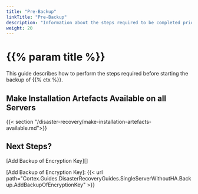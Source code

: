 ```yaml
---
title: "Pre-Backup"
linkTitle: "Pre-Backup"
description: "Information about the steps required to be completed prior to starting the backup process."
weight: 20
---
```


# {{% param title %}}

This guide describes how to perform the steps required before starting the backup of {{% ctx %}}.

## Make Installation Artefacts Available on all Servers

{{< section "/disaster-recovery/make-installation-artefacts-available.md">}}

## Next Steps?

[Add Backup of Encryption Key][]

[Add Backup of Encryption Key]: {{< url path="Cortex.Guides.DisasterRecoveryGuides.SingleServerWithoutHA.Backup.AddBackupOfEncryptionKey" >}}
